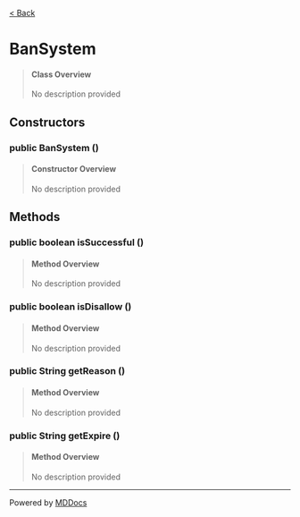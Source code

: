 [< Back](README.md)
# BanSystem #
>#### Class Overview ####
>No description provided
## Constructors ##
### public BanSystem () ###
>#### Constructor Overview ####
>No description provided
>
## Methods ##
### public boolean isSuccessful () ###
>#### Method Overview ####
>No description provided
>
### public boolean isDisallow () ###
>#### Method Overview ####
>No description provided
>
### public String getReason () ###
>#### Method Overview ####
>No description provided
>
### public String getExpire () ###
>#### Method Overview ####
>No description provided
>

---
Powered by [MDDocs](https://github.com/VRCube/MDDocs)